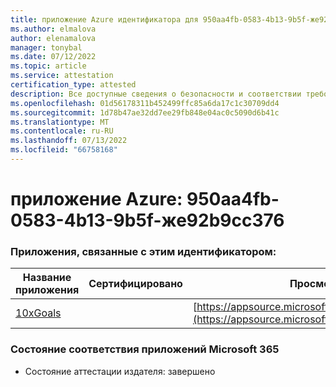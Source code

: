 ```yaml
---
title: приложение Azure идентификатора для 950aa4fb-0583-4b13-9b5f-же92b9cc376
ms.author: elmalova
author: elenamalova
manager: tonybal
ms.date: 07/12/2022
ms.topic: article
ms.service: attestation
certification_type: attested
description: Все доступные сведения о безопасности и соответствии требованиям для 950aa4fb-0583-4b13-9b5f-же92b9cc376.
ms.openlocfilehash: 01d56178311b452499ffc85a6da17c1c30709dd4
ms.sourcegitcommit: 1d78b47ae32dd7ee29fb848e04ac0c5090d6b41c
ms.translationtype: MT
ms.contentlocale: ru-RU
ms.lasthandoff: 07/13/2022
ms.locfileid: "66758168"
---
```

# <a name="azure-app-id-950aa4fb-0583-4b13-9b5f-bbc92b9cc376"></a>приложение Azure: 950aa4fb-0583-4b13-9b5f-же92b9cc376


### <a name="apps-associated-with-this-id"></a>Приложения, связанные с этим идентификатором:
| **Название приложения** | **Сертифицировано** | **Просмотр в AppSource** |
|--------------|---------------|-----------------------|
| [10xGoals](../forward/WA200003122.md) |  | [https://appsource.microsoft.com/product/office/WA200003122](https://appsource.microsoft.com/product/office/WA200003122) |

### <a name="microsoft-365-app-compliance-status"></a>Состояние соответствия приложений Microsoft 365
- Состояние аттестации издателя: завершено
